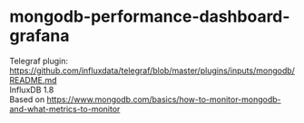 # mongodb-performance-dashboard-grafana    
Telegraf plugin: https://github.com/influxdata/telegraf/blob/master/plugins/inputs/mongodb/README.md    
InfluxDB 1.8    
Based on https://www.mongodb.com/basics/how-to-monitor-mongodb-and-what-metrics-to-monitor
